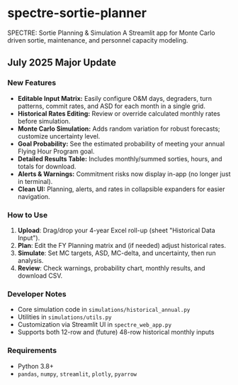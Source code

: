 # spectre-sortie-planner
SPECTRE: Sortie Planning &amp; Simulation A Streamlit app for Monte Carlo driven sortie, maintenance, and personnel capacity modeling.

## July 2025 Major Update

### New Features
- **Editable Input Matrix:** Easily configure O&M days, degraders, turn patterns, commit rates, and ASD for each month in a single grid.
- **Historical Rates Editing:** Review or override calculated monthly rates before simulation.
- **Monte Carlo Simulation:** Adds random variation for robust forecasts; customize uncertainty level.
- **Goal Probability:** See the estimated probability of meeting your annual Flying Hour Program goal.
- **Detailed Results Table:** Includes monthly/summed sorties, hours, and totals for download.
- **Alerts & Warnings:** Commitment risks now display in-app (no longer just in terminal).
- **Clean UI:** Planning, alerts, and rates in collapsible expanders for easier navigation.

### How to Use
1. **Upload**: Drag/drop your 4-year Excel roll-up (sheet "Historical Data Input").
2. **Plan**: Edit the FY Planning matrix and (if needed) adjust historical rates.
3. **Simulate**: Set MC targets, ASD, MC-delta, and uncertainty, then run analysis.
4. **Review**: Check warnings, probability chart, monthly results, and download CSV.

### Developer Notes
- Core simulation code in `simulations/historical_annual.py`
- Utilities in `simulations/utils.py`
- Customization via Streamlit UI in `spectre_web_app.py`
- Supports both 12-row and (future) 48-row historical monthly inputs

### Requirements
- Python 3.8+
- `pandas`, `numpy`, `streamlit`, `plotly`, `pyarrow`
